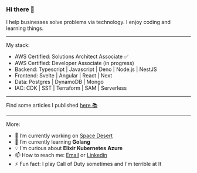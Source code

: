 ### Hi there 👋

I help businesses solve problems via technology.
I enjoy coding and learning things.

---

My stack:

* AWS Certified: Solutions Architect Associate ✅
* AWS Certified: Developer Associate (in progress)
* Backend: Typescript | Javascript | Deno | Node.js | NestJS
* Frontend: Svelte | Angular | React | Next
* Data: Postgres | DynamoDB | Mongo
* IAC: CDK | SST | Terraform | SAM | Serverless

---

Find some articles I published [here 📚](https://sellooh.github.io/blog/blog/)

---

More:

- 🔭 I’m currently working on [Space Desert](https://sellooh.github.io/blog/blog/space-desert-discovery/)
- 🌱 I’m currently learning **Golang**
- 💡 I’m curious about **Elixir** **Kubernetes** **Azure**
- 📫 How to reach me: [Email](mailto:plinths.beanie-0i@icloud.com) or [Linkedin](https://www.linkedin.com/in/marcelo-bairros/)
- ⚡ Fun fact: I play Call of Duty sometimes and I'm terrible at It

